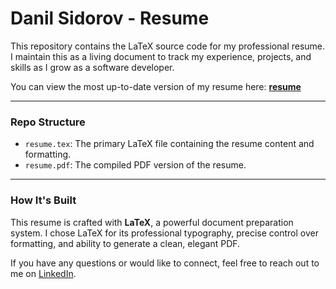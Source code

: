 # Danil Sidorov - Resume

This repository contains the LaTeX source code for my professional resume. I maintain this as a living document to track my experience, projects, and skills as I grow as a software developer.

You can view the most up-to-date version of my resume here:
[**resume**](https://github.com/DanilSidorov8625/Resume/blob/main/resume.pdf)

---

### Repo Structure

* `resume.tex`: The primary LaTeX file containing the resume content and formatting.
* `resume.pdf`: The compiled PDF version of the resume.

---

### How It's Built

This resume is crafted with **LaTeX**, a powerful document preparation system. I chose LaTeX for its professional typography, precise control over formatting, and ability to generate a clean, elegant PDF.

If you have any questions or would like to connect, feel free to reach out to me on [LinkedIn](https://linkedin.com/in/danil-sidorov-844109217/).

